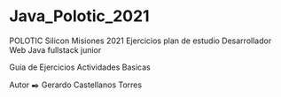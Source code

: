 # Java_Polotic_2021
POLOTIC Silicon Misiones 2021
Ejercicios plan de estudio Desarrollador Web Java
fullstack junior


Guia de Ejercicios
Actividades Basicas

Autor ✒️
Gerardo Castellanos Torres
